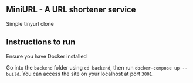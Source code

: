 ## MiniURL - A URL shortener service
Simple tinyurl clone

## Instructions to run
Ensure you have Docker installed

Go into the `backend` folder using `cd backend`, then run `docker-compose up --build`. You can access the site on your localhost at port `3001`. 
